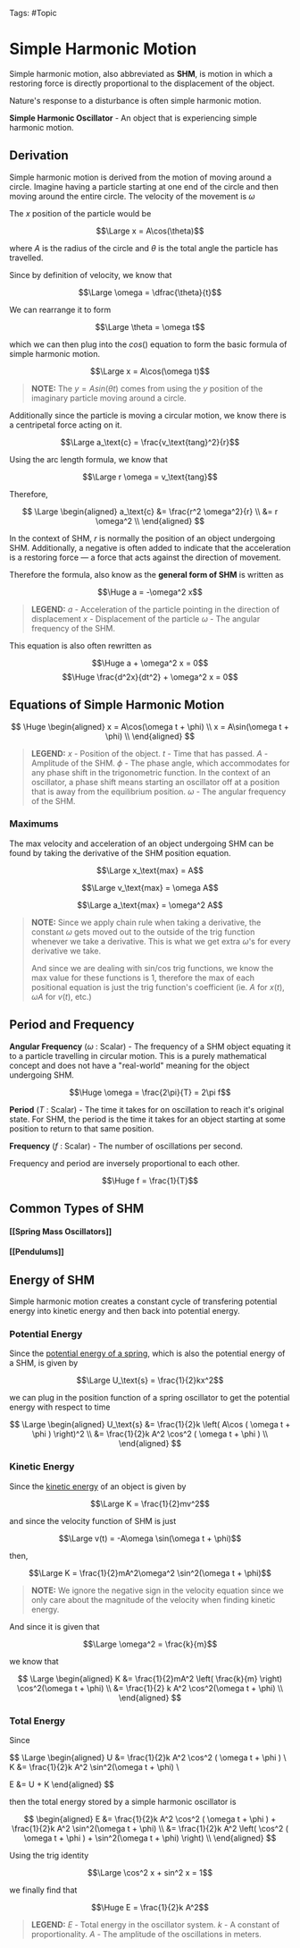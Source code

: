 Tags: #Topic

# Simple Harmonic Motion

Simple harmonic motion, also abbreviated as **SHM**, is motion in which a restoring force is directly proportional to the displacement of the object.

Nature's response to a disturbance is often simple harmonic motion.

**Simple Harmonic Oscillator** - An object that is experiencing simple harmonic motion.

## Derivation

Simple harmonic motion is derived from the motion of moving around a circle. Imagine having a particle starting at one end of the circle and then moving around the entire circle. The velocity of the movement is $\omega$

The $x$ position of the particle would be

$$\Large x = A\cos(\theta)$$

where $A$ is the radius of the circle and $\theta$ is the total angle the particle has travelled.

Since by definition of velocity, we know that 

$$\Large \omega = \dfrac{\theta}{t}$$

We can rearrange it to form

$$\Large \theta = \omega t$$

which we can then plug into the $cos()$ equation to form the basic formula of simple harmonic motion.

$$\Large x = A\cos(\omega t)$$

> **NOTE:**
> The $y = Asin(\theta t)$ comes from using  the $y$ position of the imaginary particle moving around a circle.

Additionally since the particle is moving a circular motion, we know there is a centripetal force acting on it.

$$\Large a_\text{c} = \frac{v_\text{tang}^2}{r}$$

Using the arc length formula, we know that

$$\Large r \omega = v_\text{tang}$$

Therefore,

$$
\Large
\begin{aligned}
a_\text{c} &= \frac{r^2 \omega^2}{r} \\
&= r \omega^2 \\
\end{aligned}
$$

In the context of SHM, $r$ is normally the position of an object undergoing SHM. Additionally, a negative is often added to indicate that the acceleration is a restoring force — a force that acts against the direction of movement.

Therefore the formula, also know as the **general form of SHM** is written as

$$\Huge a = -\omega^2 x$$
> **LEGEND:**
> $a$ - Acceleration of the particle pointing in the direction of displacement
> $x$ - Displacement of the particle
> $\omega$ - The angular frequency of the SHM.

This equation is also often rewritten as

$$\Huge a + \omega^2 x = 0$$
$$\Huge \frac{d^2x}{dt^2} + \omega^2 x = 0$$

## Equations of Simple Harmonic Motion

$$
\Huge
\begin{aligned}
x = A\cos(\omega t + \phi) \\
x = A\sin(\omega t + \phi) \\
\end{aligned}
$$

> **LEGEND:**
> $x$ - Position of the object.
> $t$ - Time that has passed.
> $A$ - Amplitude of the SHM.
> $\phi$ - The phase angle, which accommodates for any phase shift in the trigonometric function. In the context of an oscillator, a phase shift means starting an oscillator off at a position that is away from the equilibrium position.
> $\omega$ - The angular frequency of the SHM.

### Maximums

The max velocity and acceleration of an object undergoing SHM can be found by taking the derivative of the SHM position equation.

$$\Large x_\text{max} = A$$

$$\Large v_\text{max} = \omega A$$

$$\Large a_\text{max} = \omega^2 A$$

> **NOTE:**
> Since we apply chain rule when taking a derivative, the constant $\omega$ gets moved out to the outside of the trig function whenever we take a derivative. This is what we get extra $\omega$'s for every derivative we take.
> 
> And since we are dealing with sin/cos trig functions, we know the max value for these functions is 1, therefore the max of each positional equation is just the trig function's coefficient (ie. $A$ for $x(t)$, $\omega A$ for $v(t)$, etc.)

## Period and Frequency
**Angular Frequency** ($\omega$ : Scalar) - The frequency of a SHM object equating it to a particle travelling in circular motion. This is a purely mathematical concept and does not have a "real-world" meaning for the object undergoing SHM.

$$\Huge \omega = \frac{2\pi}{T} = 2\pi f$$

**Period** ($T$ : Scalar) - The time it takes for on oscillation to reach it's original state. For SHM, the period is the time it takes for an object starting at some position to return to that same position.

**Frequency** ($f$ : Scalar) - The number of oscillations per second.

Frequency and period are inversely proportional to each other.

$$\Huge f = \frac{1}{T}$$

## Common Types of SHM

#### [[Spring Mass Oscillators]]
#### [[Pendulums]]

## Energy of SHM

Simple harmonic motion creates a constant cycle of transfering potential energy into kinetic energy and then back into potential energy.

### Potential Energy

Since the [potential energy of a spring](Spring%20Potential%20Energy.md), which is also the potential energy of a SHM, is given by

$$\Large U_\text{s} = \frac{1}{2}kx^2$$

we can plug in the position function of a spring oscillator to get the potential energy with respect to time

$$
\Large
\begin{aligned}
U_\text{s} &= \frac{1}{2}k \left( A\cos ( \omega t + \phi ) \right)^2 \\
&= \frac{1}{2}k A^2 \cos^2 ( \omega t + \phi ) \\
\end{aligned}
$$


### Kinetic Energy

Since the [kinetic energy](Kinetic%20Energy.md) of an object is given by 

$$\Large K = \frac{1}{2}mv^2$$

and since the velocity function of SHM is just

$$\Large v(t) = -A\omega \sin(\omega t + \phi)$$

then,

$$\Large K = \frac{1}{2}mA^2\omega^2 \sin^2(\omega t + \phi)$$

> **NOTE:**
> We ignore the negative sign in the velocity equation since we only care about the magnitude of the velocity when finding kinetic energy.

And since it is given that

$$\Large \omega^2 = \frac{k}{m}$$

we know that

$$
\Large
\begin{aligned}
K &= \frac{1}{2}mA^2 \left( \frac{k}{m} \right) \cos^2(\omega t + \phi) \\
&= \frac{1}{2} k A^2 \cos^2(\omega t + \phi) \\
\end{aligned}
$$

### Total Energy

Since 

$$
\Large
\begin{aligned}
U &= \frac{1}{2}k A^2 \cos^2 ( \omega t + \phi ) \\
K &= \frac{1}{2}k A^2 \sin^2(\omega t + \phi) \\

E &= U + K
\end{aligned}
$$

then the total energy stored by a simple harmonic oscillator is

$$
\begin{aligned}
E &= \frac{1}{2}k A^2 \cos^2 ( \omega t + \phi ) + \frac{1}{2}k A^2 \sin^2(\omega t + \phi) \\
&= \frac{1}{2}k A^2 \left( \cos^2 ( \omega t + \phi ) +  \sin^2(\omega t + \phi) \right) \\
\end{aligned}
$$

Using the trig identity

$$\Large \cos^2 x + sin^2 x = 1$$

we finally find that

$$\Huge E = \frac{1}{2}k A^2$$

> **LEGEND:**
> $E$ - Total energy in the oscillator system.
> $k$ - A constant of proportionality.
> $A$ - The amplitude of the oscillations in meters.